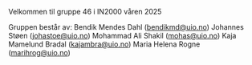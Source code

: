Velkommen til gruppe 46 i IN2000 våren 2025

Gruppen består av:
Bendik Mendes Dahl (bendikmd@uio.no)
Johannes Støen (johastoe@uio.no)
Mohammad Ali Shakil (mohas@uio.no)
Kaja Mamelund Bradal (kajambra@uio.no)
Maria Helena Rogne (marihrog@uio.no)
